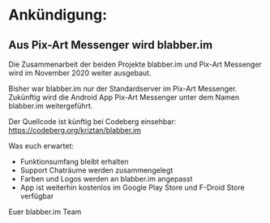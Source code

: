 # Ankündigung:

## Aus Pix-Art Messenger wird blabber.im

Die Zusammenarbeit der beiden Projekte blabber.im und Pix-Art Messenger wird im November 2020 weiter ausgebaut.

Bisher war blabber.im nur der Standardserver im Pix-Art Messenger.
Zukünftig wird die Android App Pix-Art Messenger unter dem Namen blabber.im weitergeführt.

Der Quellcode ist künftig bei Codeberg einsehbar: https://codeberg.org/kriztan/blabber.im

Was euch erwartet:
- Funktionsumfang bleibt erhalten
- Support Chaträume werden zusammengelegt
- Farben und Logos werden an blabber.im angepasst
- App ist weiterhin kostenlos im Google Play Store und F-Droid Store verfügbar

Euer blabber.im Team
